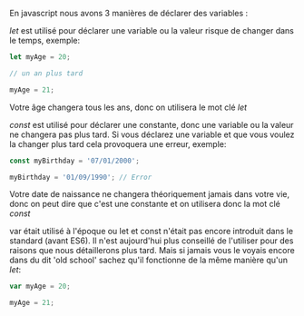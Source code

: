 En javascript nous avons 3 manières de déclarer des variables :


*let* est utilisé pour déclarer une variable ou la valeur risque de changer dans le temps, exemple:
```js
let myAge = 20;

// un an plus tard

myAge = 21;
```
Votre âge changera tous les ans, donc on utilisera le mot clé *let*

*const* est utilisé pour déclarer une constante, donc une variable ou la valeur ne changera pas plus tard. Si vous déclarez une variable et que vous voulez la changer plus tard cela provoquera une erreur, exemple:
```js
const myBirthday = '07/01/2000';

myBirthday = '01/09/1990'; // Error
```
Votre date de naissance ne changera théoriquement jamais dans votre vie, donc on peut dire que c'est une constante et on utilisera donc la mot clé *const*

var était utilisé à l'époque ou let et const n'était pas encore introduit dans le standard (avant ES6). Il n'est aujourd'hui plus conseillé de l'utiliser pour des raisons que nous détaillerons plus tard. Mais si jamais vous le voyais encore dans du dit 'old school' sachez qu'il fonctionne de la même manière qu'un *let*:
```js
var myAge = 20;

myAge = 21;
```